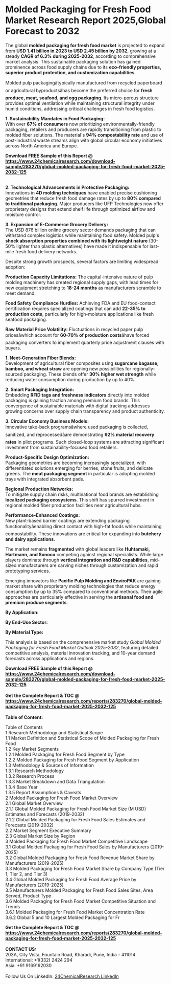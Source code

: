 <h1>Molded Packaging for Fresh Food Market Research Report 2025,Global Forecast to 2032</h1><p>The global <strong>molded packaging for fresh food market</strong> is projected to expand from <strong>USD 1.41 billion in 2023 to USD 2.45 billion by 2032</strong>, growing at a steady <strong>CAGR of 6.3% during 2025-2032</strong>, according to comprehensive market analysis. This sustainable packaging solution has gained prominence across food supply chains due to its <strong>eco-friendly properties, superior product protection, and customization capabilities</strong>.</p><p>Molded pulp packagingâtypically manufactured from recycled paperboard or agricultural byproductsâhas become the preferred choice for <strong>fresh produce, meat, seafood, and egg packaging</strong>. Its micro-porous structure provides optimal ventilation while maintaining structural integrity under humid conditions, addressing critical challenges in fresh food logistics.</p><p><strong>1. Sustainability Mandates in Food Packaging:</strong><br>
With over <strong>67% of consumers</strong> now prioritizing environmentally-friendly packaging, retailers and producers are rapidly transitioning from plastic to molded fiber solutions. The material's <strong>94% compostability rate</strong> and use of post-industrial waste streams align with global circular economy initiatives across North America and Europe.</p><div><b>Download FREE Sample of this Report @ 
            <a href="https://www.24chemicalresearch.com/download-sample/283270/global-molded-packaging-for-fresh-food-market-2025-2032-125">
            https://www.24chemicalresearch.com/download-sample/283270/global-molded-packaging-for-fresh-food-market-2025-2032-125</a></b></div><br><p><strong>2. Technological Advancements in Protective Packaging:</strong><br>
Innovations in <strong>4D molding techniques</strong> have enabled precise cushioning geometries that reduce fresh food damage rates by up to <strong>80% compared to traditional packaging</strong>. Major producers like UFP Technologies now offer proprietary designs that extend shelf life through optimized airflow and moisture control.</p><p><strong>3. Expansion of E-Commerce Grocery Delivery:</strong><br>
The USD 876 billion online grocery sector demands packaging that can withstand complex logistics while maintaining food safety. Molded pulp's <strong>shock absorption properties combined with its lightweight nature</strong> (30-50% lighter than plastic alternatives) have made it indispensable for last-mile fresh food delivery networks.</p><p>Despite strong growth prospects, several factors are limiting widespread adoption:</p><p><strong>Production Capacity Limitations:</strong> The capital-intensive nature of pulp molding machinery has created regional supply gaps, with lead times for new equipment stretching to <strong>18-24 months</strong> as manufacturers scramble to meet demand.</p><p><strong>Food Safety Compliance Hurdles:</strong> Achieving FDA and EU food-contact certification requires specialized coatings that can add <strong>22-35% to production costs</strong>, particularly for high-moisture applications like fresh seafood packaging.</p><p><strong>Raw Material Price Volatility:</strong> Fluctuations in recycled paper pulp pricesâwhich account for <strong>60-70% of production costs</strong>âhave forced packaging converters to implement quarterly price adjustment clauses with buyers.</p><p><strong>1. Next-Generation Fiber Blends:</strong><br>
Development of agricultural fiber composites using <strong>sugarcane bagasse, bamboo, and wheat straw</strong> are opening new possibilities for regionally-sourced packaging. These blends offer <strong>30% higher wet strength</strong> while reducing water consumption during production by up to 40%.</p><p><strong>2. Smart Packaging Integration:</strong><br>
Embedding <strong>RFID tags and freshness indicators</strong> directly into molded packaging is gaining traction among premium food brands. This convergence of sustainable materials with digital tracking addresses growing concerns over supply chain transparency and product authenticity.</p><p><strong>3. Circular Economy Business Models:</strong><br>
Innovative take-back programsâwhere used packaging is collected, sanitized, and reprocessedâare demonstrating <strong>92% material recovery rates</strong> in pilot programs. Such closed-loop systems are attracting significant investment from sustainability-focused food retailers.</p><p><strong>Product-Specific Design Optimization:</strong><br>
    Packaging geometries are becoming increasingly specialized, with differentiated solutions emerging for berries, stone fruits, and delicate greens. The <strong>meat packaging segment</strong> in particular is adopting molded trays with integrated absorbent pads.</p><p><strong>Regional Production Networks:</strong><br>
    To mitigate supply chain risks, multinational food brands are establishing <strong>localized packaging ecosystems</strong>. This shift has spurred investment in regional molded fiber production facilities near agricultural hubs.</p><p><strong>Performance-Enhanced Coatings:</strong><br>
    New plant-based barrier coatings are extending packaging functionalityâenabling direct contact with high-fat foods while maintaining compostability. These innovations are critical for expanding into <strong>butchery and dairy applications</strong>.</p><p>The market remains <strong>fragmented</strong> with global leaders like <strong>Huhtamaki, Hartmann, and Sonoco</strong> competing against regional specialists. While large players dominate through <strong>vertical integration and R&amp;D capabilities</strong>, mid-sized manufacturers are carving niches through customization and rapid prototyping services.</p><p>Emerging innovators like <strong>Pacific Pulp Molding and EnviroPAK</strong> are gaining market share with proprietary molding technologies that reduce energy consumption by up to 35% compared to conventional methods. Their agile approaches are particularly effective in serving the <strong>artisanal food and premium produce segments</strong>.</p><p><strong>By Application:</strong></p><p><strong>By End-Use Sector:</strong></p><p><strong>By Material Type:</strong></p><p>This analysis is based on the comprehensive market study <em>Global Molded Packaging for Fresh Food Market Outlook 2025-2032</em>, featuring detailed competitive analysis, material innovation tracking, and 10-year demand forecasts across applications and regions.</p><div><b>Download FREE Sample of this Report @ 
            <a href="https://www.24chemicalresearch.com/download-sample/283270/global-molded-packaging-for-fresh-food-market-2025-2032-125">
            https://www.24chemicalresearch.com/download-sample/283270/global-molded-packaging-for-fresh-food-market-2025-2032-125</a></b></div><br><div><b>Get the Complete Report & TOC @ 
            <a href="https://www.24chemicalresearch.com/reports/283270/global-molded-packaging-for-fresh-food-market-2025-2032-125">
            https://www.24chemicalresearch.com/reports/283270/global-molded-packaging-for-fresh-food-market-2025-2032-125</a></b></div><br>
            <b>Table of Content:</b><p>Table of Contents<br />
1 Research Methodology and Statistical Scope<br />
1.1 Market Definition and Statistical Scope of Molded Packaging for Fresh Food<br />
1.2 Key Market Segments<br />
1.2.1 Molded Packaging for Fresh Food Segment by Type<br />
1.2.2 Molded Packaging for Fresh Food Segment by Application<br />
1.3 Methodology & Sources of Information<br />
1.3.1 Research Methodology<br />
1.3.2 Research Process<br />
1.3.3 Market Breakdown and Data Triangulation<br />
1.3.4 Base Year<br />
1.3.5 Report Assumptions & Caveats<br />
2 Molded Packaging for Fresh Food Market Overview<br />
2.1 Global Market Overview<br />
2.1.1 Global Molded Packaging for Fresh Food Market Size (M USD) Estimates and Forecasts (2019-2032)<br />
2.1.2 Global Molded Packaging for Fresh Food Sales Estimates and Forecasts (2019-2032)<br />
2.2 Market Segment Executive Summary<br />
2.3 Global Market Size by Region<br />
3 Molded Packaging for Fresh Food Market Competitive Landscape<br />
3.1 Global Molded Packaging for Fresh Food Sales by Manufacturers (2019-2025)<br />
3.2 Global Molded Packaging for Fresh Food Revenue Market Share by Manufacturers (2019-2025)<br />
3.3 Molded Packaging for Fresh Food Market Share by Company Type (Tier 1, Tier 2, and Tier 3)<br />
3.4 Global Molded Packaging for Fresh Food Average Price by Manufacturers (2019-2025)<br />
3.5 Manufacturers Molded Packaging for Fresh Food Sales Sites, Area Served, Product Type<br />
3.6 Molded Packaging for Fresh Food Market Competitive Situation and Trends<br />
3.6.1 Molded Packaging for Fresh Food Market Concentration Rate<br />
3.6.2 Global 5 and 10 Largest Molded Packaging for Fr</p><div><b>Get the Complete Report & TOC @ 
            <a href="https://www.24chemicalresearch.com/reports/283270/global-molded-packaging-for-fresh-food-market-2025-2032-125">
            https://www.24chemicalresearch.com/reports/283270/global-molded-packaging-for-fresh-food-market-2025-2032-125</a></b></div><br><b>CONTACT US:</b><br>
            203A, City Vista, Fountain Road, Kharadi, Pune, India - 411014<br>
            International: +1(332) 2424 294<br>
            Asia: +91 9169162030 <br><br>
            Follow Us On LinkedIn: <a href="https://www.linkedin.com/company/24chemicalresearch/">24ChemicalResearch LinkedIn</a>